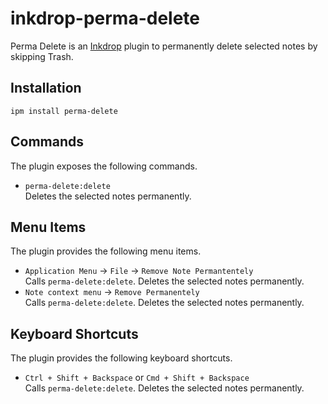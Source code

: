# inkdrop-perma-delete

Perma Delete is an [Inkdrop](https://www.inkdrop.app) plugin to permanently delete selected notes by skipping Trash.

## Installation
```
ipm install perma-delete
```

## Commands
The plugin exposes the following commands.

* `perma-delete:delete`  
Deletes the selected notes permanently.

## Menu Items
The plugin provides the following menu items.

* `Application Menu` -> `File` -> `Remove Note Permantentely`  
Calls `perma-delete:delete`. Deletes the selected notes permanently.  
* `Note context menu` -> `Remove Permanentely`  
Calls `perma-delete:delete`. Deletes the selected notes permanently.

## Keyboard Shortcuts
The plugin provides the following keyboard shortcuts.

* `Ctrl + Shift + Backspace` or `Cmd + Shift + Backspace`  
Calls `perma-delete:delete`. Deletes the selected notes permanently.
